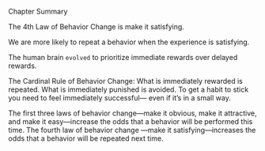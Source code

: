 Chapter Summary

The 4th Law of Behavior Change is make it satisfying.

We are more likely to repeat a behavior when the experience is
satisfying.

The human brain `evolved` to prioritize immediate rewards over
delayed rewards.

The Cardinal Rule of Behavior Change: What is immediately
rewarded is repeated. What is immediately punished is avoided.
To get a habit to stick you need to feel immediately successful—
even if it’s in a small way.

The first three laws of behavior change—make it obvious, make it
attractive, and make it easy—increase the odds that a behavior
will be performed this time. The fourth law of behavior change
—make it satisfying—increases the odds that a behavior will be
repeated next time.